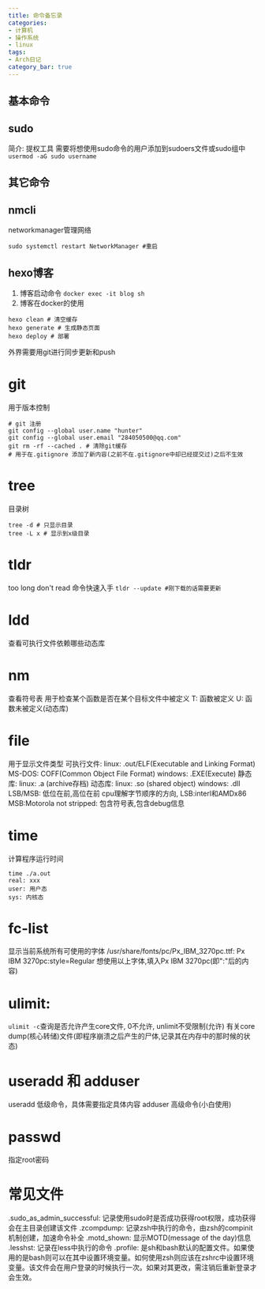 ```yaml
---
title: 命令备忘录
categories:
- 计算机
- 操作系统
- linux
tags:
- Arch日记
category_bar: true
---
```

## 基本命令
## sudo
简介: 提权工具
需要将想使用sudo命令的用户添加到sudoers文件或sudo组中
`usermod -aG sudo username`

## 其它命令
## nmcli
networkmanager管理网络
```
sudo systemctl restart NetworkManager #重启
```

## hexo博客
1. 博客启动命令 `docker exec -it blog sh`
2. 博客在docker的使用
```
hexo clean # 清空缓存
hexo generate # 生成静态页面
hexo deploy # 部署
```
外界需要用git进行同步更新和push
 
# git
用于版本控制
```
# git 注册
git config --global user.name "hunter"
git config --global user.email "284050500@qq.com"
git rm -rf --cached . # 清除git缓存
# 用于在.gitignore 添加了新内容(之前不在.gitignore中却已经提交过)之后不生效
```
# tree
目录树
```
tree -d # 只显示目录
tree -L x # 显示到x级目录
```
# tldr
too long don't read 命令快速入手
`tldr --update #刚下载的话需要更新`
# ldd
查看可执行文件依赖哪些动态库
# nm
查看符号表
用于检查某个函数是否在某个目标文件中被定义
T: 函数被定义
U: 函数未被定义(动态库)
# file
用于显示文件类型
可执行文件:
linux: .out/ELF(Executable and Linking Format)
MS-DOS: COFF(Common Object File Format)
windows: .EXE(Execute)
静态库:
linux: .a (archive存档)
动态库:
linux: .so (shared object)
windows: .dll
LSB/MSB: 低位在前,高位在前 cpu理解字节顺序的方向, LSB:interl和AMDx86 MSB:Motorola
not stripped: 包含符号表,包含debug信息
# time
计算程序运行时间
```
time ./a.out
real: xxx
user: 用户态
sys: 内核态
```
# fc-list
显示当前系统所有可使用的字体
/usr/share/fonts/pc/Px_IBM_3270pc.ttf: Px IBM 3270pc:style=Regular
想使用以上字体,填入Px IBM 3270pc(即":"后的内容)
# ulimit: 
`ulimit -c`查询是否允许产生core文件, 0不允许, unlimit不受限制(允许)
有关core dump(核心转储)文件(即程序崩溃之后产生的尸体,记录其在内存中的那时候的状态)
# useradd 和 adduser
useradd 低级命令，具体需要指定具体内容
adduser 高级命令(小白使用)
# passwd
指定root密码
# 常见文件 
.sudo_as_admin_successful: 记录使用sudo时是否成功获得root权限，成功获得会在主目录创建该文件
.zcompdump: 记录zsh中执行的命令，由zsh的compinit机制创建，加速命令补全
.motd_shown: 显示MOTD(message of the day)信息
.lesshst: 记录在less中执行的命令
.profile: 是sh和bash默认的配置文件。如果使用的是bash则可以在其中设置环境变量。如何使用zsh则应该在zshrc中设置环境变量。该文件会在用户登录的时候执行一次。如果对其更改，需注销后重新登录才会生效。
